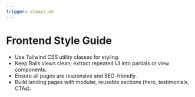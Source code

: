 ```yaml
---
trigger: always_on
---
```


# Frontend Style Guide

- Use Tailwind CSS utility classes for styling.
- Keep Rails views clean; extract repeated UI into partials or view components.
- Ensure all pages are responsive and SEO-friendly.
- Build landing pages with modular, reusable sections (hero, testimonials, CTAs).
